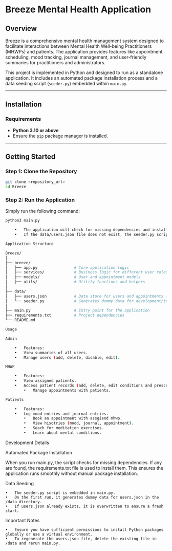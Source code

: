 # Breeze Mental Health Application

## Overview

Breeze is a comprehensive mental health management system designed to facilitate interactions between Mental Health Well-being Practitioners (MHWPs) and patients. The application provides features like appointment scheduling, mood tracking, journal management, and user-friendly summaries for practitioners and administrators.

This project is implemented in Python and designed to run as a standalone application. It includes an automated package installation process and a data seeding script (`seeder.py`) embedded within `main.py`.

---

## Installation

### Requirements

- **Python 3.10 or above**
- Ensure the `pip` package manager is installed.

---

## Getting Started

### Step 1: Clone the Repository

```bash
git clone <repository_url>
cd Breeze
```

### Step 2: Run the Application

Simply run the following command:

```bash
python3 main.py

	•	The application will check for missing dependencies and install them automatically.
	•	If the data/users.json file does not exist, the seeder.py script will generate it with dummy data.

Application Structure

Breeze/
│
├── breeze/
│   ├── app.py                # Core application logic
│   ├── services/             # Business logic for different user roles
│   ├── models/               # User and appointment models
│   ├── utils/                # Utility functions and helpers
│
├── data/
│   ├── users.json            # Data store for users and appointments (auto-generated)
│   └── seeder.py             # Generates dummy data for development/testing
│
├── main.py                   # Entry point for the application
├── requirements.txt          # Project dependencies
└── README.md

Usage

Admin

	•	Features:
	•	View summaries of all users.
	•	Manage users (add, delete, disable, edit).

MHWP

	•	Features:
	•	View assigned patients.
	•	Access patient records (add, delete, edit conditions and prescriptions).
        •	Manage appointments with patients.

Patients

	•	Features:
	•	Log mood entries and journal entries.
    	•	Book an appointment with assgiend mhwp.
    	•	View hisotries (mood, journal, appointment).
    	•	Seach for meditation exercises.
    	•	Learn about mental conditions.
```

Development Details

Automated Package Installation

When you run main.py, the script checks for missing dependencies. If any are found, the requirements.txt file is used to install them. This ensures the application runs smoothly without manual package installation.

Data Seeding

	•	The seeder.py script is embedded in main.py.
	•	On the first run, it generates dummy data for users.json in the /data directory.
	•	If users.json already exists, it is overwritten to ensure a fresh start.

Important Notes

	•	Ensure you have sufficient permissions to install Python packages globally or use a virtual environment.
	•	To regenerate the users.json file, delete the existing file in /data and rerun main.py.

